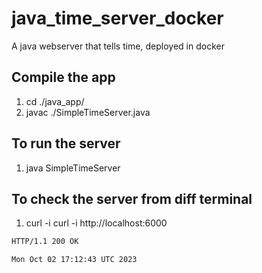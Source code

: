# java_time_server_docker
A java webserver that tells time, deployed in docker

## Compile the app
1. cd ./java_app/
2. javac ./SimpleTimeServer.java
   
## To run the server
1. java SimpleTimeServer

## To check the server from diff terminal
1. curl -i curl -i http://localhost:6000
```bash
HTTP/1.1 200 OK

Mon Oct 02 17:12:43 UTC 2023
```
